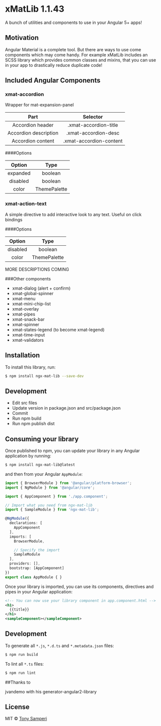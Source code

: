 # xMatLib 1.1.43

A bunch of utilities and components to use in your Angular 5+ apps!

## Motivation

Angular Material is a complete tool. But there are ways to use come components which may come handy.
For example xMatLib includes an SCSS library which provides common classes and mixins, 
that you can use in your app to drastically reduce duplicate code!

## Included Angular Components

### xmat-accordion

Wrapper for mat-expansion-panel

| Part                  | Selector                 |
|:---------------------:|:------------------------:|
| Accordion header      | .xmat-accordion-title    |
| Accordion description | .xmat-accordion-desc     |
| Accordion content     | .xmat-accordion-content  |

####Options

| Option      | Type         |
|:-----------:|:------------:|
| expanded    | boolean      |
| disabled    | boolean      |
| color       | ThemePalette |

### xmat-action-text

A simple directive to add interactive look to any text.
Useful on click bindings

####Options

| Option      | Type         |
|:-----------:|:------------:|
| disabled    | boolean      |
| color       | ThemePalette |

MORE DESCRIPTIONS COMING

###Other components

* xmat-dialog (alert + confirm)
* xmat-global-spinner
* xmat-menu
* xmat-mini-chip-list
* xmat-overlay
* xmat-pipes
* xmat-snack-bar
* xmat-spinner
* xmat-states-legend (to become xmat-legend)
* xmat-time-input
* xmat-validators

## Installation

To install this library, run:

```bash
$ npm install ngx-mat-lib --save-dev
```

## Development

* Edit src files
* Update version in package.json and src/package.json
* Commit
* Run npm build
* Run npm publish dist

## Consuming your library

Once published to npm, you can update your library in any Angular application by running:

```bash
$ npm install ngx-mat-lib@latest
```

and then from your Angular `AppModule`:

```typescript
import { BrowserModule } from '@angular/platform-browser';
import { NgModule } from '@angular/core';

import { AppComponent } from './app.component';

// Import what you need from ngx-mat-lib
import { SampleModule } from 'ngx-mat-lib';

@NgModule({
  declarations: [
    AppComponent
  ],
  imports: [
    BrowserModule,

    // Specify the import
    SampleModule
  ],
  providers: [],
  bootstrap: [AppComponent]
})
export class AppModule { }
```

Once your library is imported, you can use its components, directives and pipes in your Angular application:

```xml
<!-- You can now use your library component in app.component.html -->
<h1>
  {{title}}
</h1>
<sampleComponent></sampleComponent>
```

## Development

To generate all `*.js`, `*.d.ts` and `*.metadata.json` files:

```bash
$ npm run build
```

To lint all `*.ts` files:

```bash
$ npm run lint
```

##Thanks to

jvandemo with his generator-angular2-library

## License

MIT © [Tony Samperi](mailto:github@tonysamperi.it)

